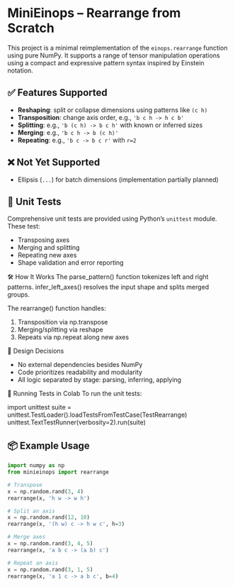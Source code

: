 # MiniEinops – Rearrange from Scratch

This project is a minimal reimplementation of the `einops.rearrange` function using pure NumPy. It supports a range of tensor manipulation operations using a compact and expressive pattern syntax inspired by Einstein notation.

## ✅ Features Supported

- **Reshaping**: split or collapse dimensions using patterns like `(c h)`
- **Transposition**: change axis order, e.g., `'b c h -> h c b'`
- **Splitting**: e.g., `'b (c h) -> b c h'` with known or inferred sizes
- **Merging**: e.g., `'b c h -> b (c h)'`
- **Repeating**: e.g., `'b c -> b c r'` with `r=2`

## ❌ Not Yet Supported

- Ellipsis (`...`) for batch dimensions (implementation partially planned)

## 🧪 Unit Tests

Comprehensive unit tests are provided using Python’s `unittest` module. These test:

- Transposing axes
- Merging and splitting
- Repeating new axes
- Shape validation and error reporting


🛠️ How It Works
The parse_pattern() function tokenizes left and right patterns.
infer_left_axes() resolves the input shape and splits merged groups.

The rearrange() function handles:
1. Transposition via np.transpose
2. Merging/splitting via reshape
3. Repeats via np.repeat along new axes

🧠 Design Decisions
- No external dependencies besides NumPy
- Code prioritizes readability and modularity
- All logic separated by stage: parsing, inferring, applying


🧪 Running Tests in Colab
To run the unit tests:

import unittest
suite = unittest.TestLoader().loadTestsFromTestCase(TestRearrange)
unittest.TextTestRunner(verbosity=2).run(suite)



## 📦 Example Usage

```python
import numpy as np
from minieinops import rearrange

# Transpose
x = np.random.rand(3, 4)
rearrange(x, 'h w -> w h')

# Split an axis
x = np.random.rand(12, 10)
rearrange(x, '(h w) c -> h w c', h=3)

# Merge axes
x = np.random.rand(3, 4, 5)
rearrange(x, 'a b c -> (a b) c')

# Repeat an axis
x = np.random.rand(3, 1, 5)
rearrange(x, 'a 1 c -> a b c', b=4)



